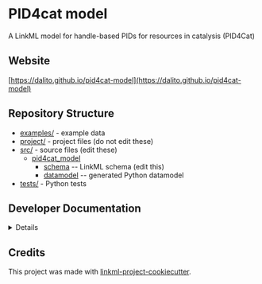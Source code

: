 # PID4cat model

A LinkML model for handle-based PIDs for resources in catalysis (PID4Cat)

## Website

[https://dalito.github.io/pid4cat-model](https://dalito.github.io/pid4cat-model)

## Repository Structure

* [examples/](examples/) - example data
* [project/](project/) - project files (do not edit these)
* [src/](src/) - source files (edit these)
  * [pid4cat_model](src/pid4cat_model)
    * [schema](src/pid4cat_model/schema) -- LinkML schema
      (edit this)
    * [datamodel](src/pid4cat_model/datamodel) -- generated
      Python datamodel
* [tests/](tests/) - Python tests

## Developer Documentation

<details>
Use the `make` command to generate project artefacts:

* `make all`: make everything
* `make deploy`: deploys site
</details>

## Credits

This project was made with
[linkml-project-cookiecutter](https://github.com/linkml/linkml-project-cookiecutter).
